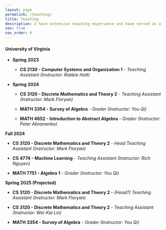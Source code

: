 ```yaml
---
layout: page
permalink: /teaching/
title: Teaching
description: I have extensive teaching experience and have served as a teaching assistant for the courses listed below.
nav: true
nav_order: 6
---
```

#### University of Virginia

- **Spring 2023**

  - **CS 2130 - Computer Systems and Organization 1** - *Teaching Assistant (Instructor: Robbie Hott)*

- **Spring 2024**

  - **CS 3120 - Discrete Mathematics and Theory 2** - *Teaching Assistant (Instructor: Mark Floryan)*

  - **MATH 3354 - Survey of Algebra** - *Grader (Instructor: You Qi)*

  - **MATH 4652 - Introduction to Abstract Algebra** - *Grader (Instructor: Peter Abramenko)*

**Fall 2024**
  - **CS 3120 - Discrete Mathematics and Theory 2** - *Head Teaching Assistant (Instructor: Mark Floryan)*

  - **CS 4774 - Machine Learning** - *Teaching Assistant (Instructor: Rich Nguyen)*

  - **MATH 7751 - Algebra 1** - *Grader (Instructor: You Qi)*

**Spring 2025 (Projected)**

  - **CS 3120 - Discrete Mathematics and Theory 2** - *(Head?) Teaching Assistant (Instructor: Mark Floryan)*

  - **CS 3120 - Discrete Mathematics and Theory 2** - *Teaching Assistant (Instructor: Wei-Kai Lin)*

  - **MATH 3354 - Survey of Algebra** - *Grader (Instructor: You Qi)*

